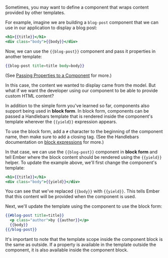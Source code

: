 Sometimes, you may want to define a component that wraps content
provided by other templates.

For example, imagine we are building a `blog-post` component that we can
use in our application to display a blog post:

```app/components/blog-post.hbs
<h1>{{title}}</h1>
<div class="body">{{body}}</div>
```

Now, we can use the `{{blog-post}}` component and pass it properties
in another template:

```handlebars
{{blog-post title=title body=body}}
```

<!---<a class="jsbin-embed" href="http://jsbin.com/hihunemapu/2/embed?live">JS Bin</a><script src="http://static.jsbin.com/js/embed.js"></script>-->

(See [Passing Properties to a
Component](passing-properties-to-a-component/) for
more.)

In this case, the content we wanted to display came from the model. But
what if we want the developer using our component to be able to provide custom
HTML content?

In addition to the simple form you've learned so far, components also
support being used in **block form**. In block form, components can be
passed a Handlebars template that is rendered inside the component's
template wherever the `{{yield}}` expression appears.

To use the block form, add a `#` character to the
beginning of the component name, then make sure to add a closing tag.
(See the Handlebars documentation on [block expressions](http://handlebarsjs.com/#block-expressions) for more.)

In that case, we can use the `{{blog-post}}` component in **block form**
and tell Ember where the block content should be rendered using the
`{{yield}}` helper. To update the example above, we'll first change the component's
template:

```app/templates/components/blog-post.hbs
<h1>{{title}}</h1>
<div class="body">{{yield}}</div>
```

You can see that we've replaced `{{body}}` with `{{yield}}`. This tells
Ember that this content will be provided when the component is used.

Next, we'll update the template using the component to use the block
form:

```app/templates/index.hbs
{{#blog-post title=title}}
  <p class="author">by {{author}}</p>
  {{body}}
{{/blog-post}}
```

<!---<a class="jsbin-embed" href="http://jsbin.com/homepowihe/2/embed?live">JS Bin</a><script src="http://static.jsbin.com/js/embed.js"></script>-->

It's important to note that the template scope inside the component
block is the same as outside. If a property is available in the template
outside the component, it is also available inside the component block.

<!---This JSBin illustrates the concept:

<a class="jsbin-embed" href="http://jsbin.com/cavucexuru/1/embed?live">JS Bin</a><script src="http://static.jsbin.com/js/embed.js"></script>-->

